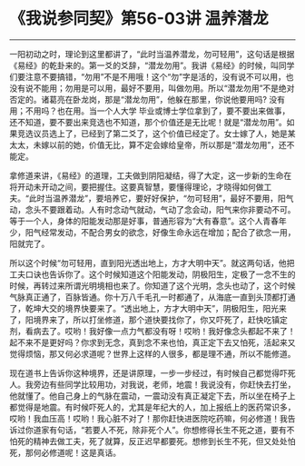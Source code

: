 # 《我说参同契》第56-03讲 温养潜龙

------

一阳初动之时，理论到这里都讲了，“此时当温养潜龙，勿可轻用”，这句话是根据《易经》的乾卦来的。第一爻的爻辞，“潜龙勿用”。我讲《易经》的时候，叫同学们要注意不要搞错，“勿用”不是不用哦！这个“勿”字是活的，没有说不可以用，也没有说不能用；勿用是可以用，最好不要用，叫做勿用。所以“潜龙勿用”不是绝对否定的。诸葛亮在卧龙岗，那是“潜龙勿用”，他躲在那里，你说他要用吗? 没有用；不用吗？也在用。当一个人大学 毕业或博士学位拿到了，要不要出来做事，还不知道，要不要出来竞选也不知道，那个价值还是无比呢！就是“潜龙勿用”。如果竞选议员选上了，已经到了第二爻了，这个价值已经定了。女士嫁了人，她是某太太，未嫁以前的她，价值无比，算不定会嫁给皇帝，所以那是“潜龙勿用”，还不能定。

拿修道来讲，《易经》的道理，工夫做到阴阳凝结，得了大定，这一步新的生命在将开动未开动之间，要把握住。这要真智慧，要懂得理论，才晓得如何做工夫。“此时当温养潜龙”，要培养它，要好好保护，“勿可轻用”，最好不要用，阳气动，念头不要跟着动。人有时念动气就动，气动了念会动，阳气来你非要动不可。等于一个人，身体的阳能发动那是好事，普通形容为“大有春意”。这个人青春年少，阳气经常发动，不配合男女的欲念，好像生命永远在增加；配合了欲念一用，阳就完了。

所以这个时候“勿可轻用，直到阳光透出地上，方才大明中天”。就这两句话，他把工夫口诀也告诉你了。这个时候知道这个阳能发动，阴极阳生，定极了一念不生的时候，再转过来所谓光明境相也来了。你知道了这个光明，念头也动了，这个时候气脉真正通了，百脉皆通。你十万八千毛孔一时都通了，从海底一直到头顶都打通了，乾坤大交的境界快要来了。“透出地上，方才大明中天”，阴极阳生，阳光来了，阳境界来了，所以打坐修道，那个道快要找你了，你又吓死了，赶快吃镇定剂，看病去了。哎哟！我好像一点力气都没有呀！哎哟！我好像念头都起不来了！起不来不是更好吗？你求到无念，真到念不来也怕，真正定下去又怕死，活起来又觉得烦恼，那又何必求道呢？世界上这样的人很多，都是理不通，所以不能修道。

现在道书上告诉你这种境界，还是讲原理，一步一步经过，有时候自己都觉得吓死人。我旁边有些同学比较用功，对我说，老师，地震！我说没有，你赶快去打坐，他就懂了。他自己身上的气脉在震动，一震动没有真正凝定下去，所以坐在椅子上都觉得是地震。有时候吓死人的，尤其是年纪大的人，加上报纸上的医药常识多，哎哟！我血压高！哎哟！我心脏不对了！那你赶快进医院吃药嘛，何必修道！我告诉过你道家有句话，“若要人不死，除非死个人”。你想修得长生不死之道，要有不怕死的精神去做工夫，死了就算，反正迟早都要死。想修到长生不死，但又处处怕死，那何必修道呢！这是真话。
